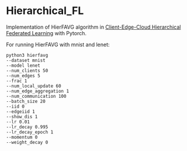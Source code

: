 # Hierarchical_FL
Implementation of HierFAVG algorithm in [Client-Edge-Cloud Hierarchical Federated Learning](https://arxiv.org/abs/1905.06641) with Pytorch.

For running HierFAVG with mnist and lenet:
```
python3 hierfavg 
--dataset mnist 
--model lenet 
--num_clients 50 
--num_edges 5 
--frac 1 
--num_local_update 60 
--num_edge_aggregation 1 
--num_communication 100
--batch_size 20 
--iid 0
--edgeiid 1
--show_dis 1
--lr 0.01
--lr_decay 0.995
--lr_decay_epoch 1
--momentum 0
--weight_decay 0
```
